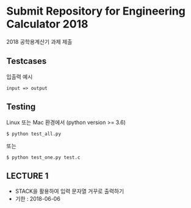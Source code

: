 # Submit Repository for Engineering Calculator 2018
2018 공학용계산기 과제 제출

## Testcases
입출력 예시
```
input => output
```

## Testing
Linux 또는 Mac 환경에서 (python version >= 3.6)
```
$ python test_all.py
```
또는
```
$ python test_one.py test.c
```

## LECTURE 1
* STACK을 활용하여 입력 문자열 거꾸로 출력하기
* 기한 : 2018-06-06
